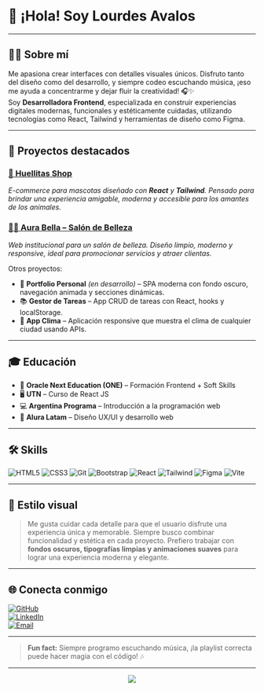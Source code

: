 # 👋 ¡Hola! Soy Lourdes Avalos

---

## 👩‍💻 Sobre mí  
Me apasiona crear interfaces con detalles visuales únicos. Disfruto tanto del diseño como del desarrollo, y siempre codeo escuchando música, ¡eso me ayuda a concentrarme y dejar fluir la creatividad! 🎧✨  
Soy **Desarrolladora Frontend**, especializada en construir experiencias digitales modernas, funcionales y estéticamente cuidadas, utilizando tecnologías como React, Tailwind y herramientas de diseño como Figma.

---

## 🚀 Proyectos destacados

### [🐾 Huellitas Shop](https://huellitasshop.netlify.app)  
_E-commerce para mascotas diseñado con **React** y **Tailwind**. Pensado para brindar una experiencia amigable, moderna y accesible para los amantes de los animales._

### [💇‍♀️ Aura Bella – Salón de Belleza](https://salon-de-belleza-psi.vercel.app)  
_Web institucional para un salón de belleza. Diseño limpio, moderno y responsive, ideal para promocionar servicios y atraer clientas._

Otros proyectos:
- 🎨 **Portfolio Personal** *(en desarrollo)* – SPA moderna con fondo oscuro, navegación animada y secciones dinámicas.
- 📚 **Gestor de Tareas** – App CRUD de tareas con React, hooks y localStorage.
- 📲 **App Clima** – Aplicación responsive que muestra el clima de cualquier ciudad usando APIs.

---

## 🎓 Educación

- 🧠 **Oracle Next Education (ONE)** – Formación Frontend + Soft Skills  
- 🖥️ **UTN** – Curso de React JS  
- 💻 **Argentina Programa** – Introducción a la programación web  
- 🎨 **Alura Latam** – Diseño UX/UI y desarrollo web

---

## 🛠️ Skills

![HTML5](https://img.shields.io/badge/HTML5-000000?style=for-the-badge&logo=html5&logoColor=violet)
![CSS3](https://img.shields.io/badge/CSS3-000000?style=for-the-badge&logo=css3&logoColor=violet)
![Git](https://img.shields.io/badge/Git-000000?style=for-the-badge&logo=git&logoColor=violet)
![Bootstrap](https://img.shields.io/badge/Bootstrap-000000?style=for-the-badge&logo=bootstrap&logoColor=violet)
![React](https://img.shields.io/badge/React-000000?style=for-the-badge&logo=react&logoColor=violet)
![Tailwind](https://img.shields.io/badge/Tailwind-000000?style=for-the-badge&logo=tailwindcss&logoColor=violet)
![Figma](https://img.shields.io/badge/Figma-000000?style=for-the-badge&logo=figma&logoColor=violet)
![Vite](https://img.shields.io/badge/Vite-000000?style=for-the-badge&logo=vite&logoColor=violet)

---

## 🎨 Estilo visual

> Me gusta cuidar cada detalle para que el usuario disfrute una experiencia única y memorable. Siempre busco combinar funcionalidad y estética en cada proyecto. Prefiero trabajar con **fondos oscuros, tipografías limpias y animaciones suaves** para lograr una experiencia moderna y elegante.

---

## 🌐 Conecta conmigo

[![GitHub](https://img.shields.io/badge/GitHub-000000?style=for-the-badge&logo=github&logoColor=violet)](https://github.com/Lourdes69)  
[![LinkedIn](https://img.shields.io/badge/LinkedIn-000000?style=for-the-badge&logo=linkedin&logoColor=violet)](https://www.linkedin.com/in/lourdes-avalos-91a301255/)  
[![Email](https://img.shields.io/badge/Email-000000?style=for-the-badge&logo=gmail&logoColor=violet)](mailto:lourdesdev7@gmail.com)

---

> **Fun fact:** Siempre programo escuchando música, ¡la playlist correcta puede hacer magia con el código! 🎶

---

<div align="center">
  <img src="https://capsule-render.vercel.app/api?type=wave&color=violet&height=120&section=footer&text=Lourdes69%20%C2%B7%20Diseño%20%26%20Desarrollo%20Frontend&fontSize=22&fontColor=000000"/>
</div>
